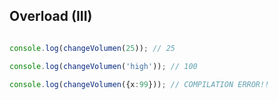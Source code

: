 ## Overload (III)

```ts

console.log(changeVolumen(25)); // 25

console.log(changeVolumen('high')); // 100

console.log(changeVolumen({x:99})); // COMPILATION ERROR!!


```
